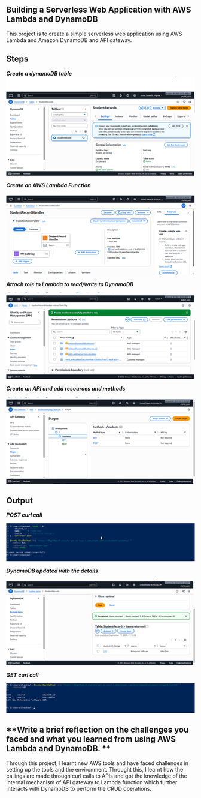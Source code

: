 **Building a Serverless Web Application with AWS Lambda
and DynamoDB**
-----

This project is to create a simple serverless web application using AWS Lambda and Amazon DynamoDB and API gateway. 
  
**Steps**
---
***Create a dynamoDB table***
![AWS-0](Dynamo.png)


***Create an AWS Lambda Function***

![AWS-1](Lambda.png)


***Attach role to Lambda to read/write to DynamoDB***

![AWS-2](Permissions.png)


***Create an API and add resources and methods***

![AWS-3](API-Methods.png)



**Output**
--

***POST curl call***

![AWS-4](Test_API-1.png)


***DynamoDB updated with the details***

![AWS-5](Test_API-3.png)


***GET curl call***

![AWS-6](Test_API-2.png)


**Write a brief reflection on the challenges you faced and what you
learned from using AWS Lambda and DynamoDB.
**
--

Through this project, I learnt new AWS tools and have faced challenges in setting up the tools and the environment. Throught this, I learnt how the callings are made through curl calls to APIs and got the knowledge of the internal mechanism of API gateway to Lambda function which further interacts with DynamoDB to perform the CRUD operations. 











